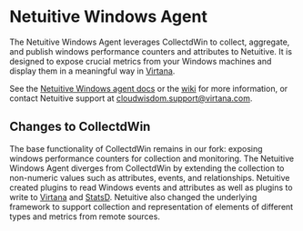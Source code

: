 Netuitive Windows Agent
========================

The Netuitive Windows Agent leverages CollectdWin to collect, aggregate, and publish windows performance counters and attributes to Netuitive. It is designed to expose crucial metrics from your Windows machines and display them in a meaningful way in [Virtana](https://www.virtana.com/products/cloudwisdom/). 

See the [Netuitive Windows agent docs](https://docs.virtana.com/en/windows-agent.html) or the [wiki](../../wiki) for more information, or contact Netuitive support at [cloudwisdom.support@virtana.com](mailto:cloudwisdom.support@virtana.com).

Changes to CollectdWin
-----------------------

The base functionality of CollectdWin remains in our fork: exposing windows performance counters for collection and monitoring. The Netuitive Windows Agent diverges from CollectdWin by extending the collection to non-numeric values such as attributes, events, and relationships. Netuitive created plugins to read Windows events and attributes as well as plugins to write to [Virtana](https://www.virtana.com/products/cloudwisdom/) and [StatsD](https://github.com/etsy/statsd). Netuitive also changed the underlying framework to support collection and representation of elements of different types and metrics from remote sources.

